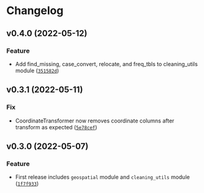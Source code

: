 # Changelog

<!--next-version-placeholder-->

## v0.4.0 (2022-05-12)
### Feature
* Add find_missing, case_convert, relocate, and freq_tbls to cleaning_utils module ([`351582d`](https://github.com/YangWu1227/my_mltools/commit/351582d8ac57bfd72a7337aecacca449d93ece32))

## v0.3.1 (2022-05-11)
### Fix
* CoordinateTransformer now removes coordinate columns after transform as expected ([`5e78cef`](https://github.com/YangWu1227/my_mltools/commit/5e78cefdfac5b1dfd74705c591df26b2329fc0fa))

## v0.3.0 (2022-05-07)
### Feature
* First release includes `geospatial` module and `cleaning_utils` module ([`1f7f933`](https://github.com/YangWu1227/my_mltools/commit/1f7f933e89865026ce5078de3240dc8abff6c5bb))
